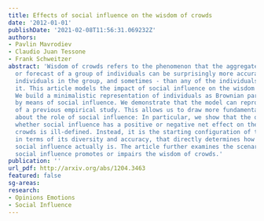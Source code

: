 ```yaml
---
title: Effects of social influence on the wisdom of crowds
date: '2012-01-01'
publishDate: '2021-02-08T11:56:31.069232Z'
authors:
- Pavlin Mavrodiev
- Claudio Juan Tessone
- Frank Schweitzer
abstract: 'Wisdom of crowds refers to the phenomenon that the aggregate prediction
  or forecast of a group of individuals can be surprisingly more accurate than most
  individuals in the group, and sometimes - than any of the individuals comprising
  it. This article models the impact of social influence on the wisdom of crowds.
  We build a minimalistic representation of individuals as Brownian particles coupled
  by means of social influence. We demonstrate that the model can reproduce results
  of a previous empirical study. This allows us to draw more fundamental conclusions
  about the role of social influence: In particular, we show that the question of
  whether social influence has a positive or negative net effect on the wisdom of
  crowds is ill-defined. Instead, it is the starting configuration of the population,
  in terms of its diversity and accuracy, that directly determines how beneficial
  social influence actually is. The article further examines the scenarios under which
  social influence promotes or impairs the wisdom of crowds.'
publication: ''
url_pdf: http://arxiv.org/abs/1204.3463
featured: false
sg-areas:
research: 
- Opinions Emotions
- Social Influence
---
```

